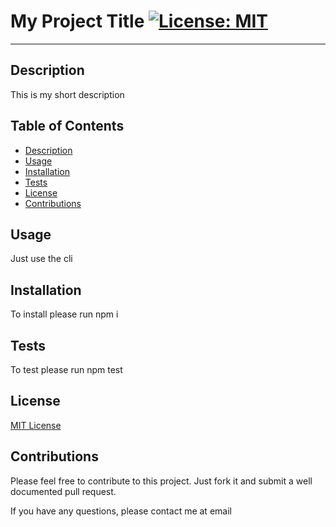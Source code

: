 
  # My Project Title [![License: MIT](https://img.shields.io/badge/License-MIT-yellow.svg)](https://opensource.org/licenses/MIT)
  ---
  ## <a name="Description" />Description

  This is my short description

  ## Table of Contents
  * [Description](#Description)
  * [Usage](#Usage)
  * [Installation](#Installation)
  * [Tests](#Tests)
  * [License](#License)
  * [Contributions](#Contributions)
  
  

  ## Usage

  Just use the cli

  ## Installation 

  To install please run npm i
  
  ## Tests

  To test please run npm test

  ## License 

[MIT License](https://opensource.org/licenses/MIT)

  ## Contributions 
  
  Please feel free to contribute to this project. Just fork it and submit a well documented pull request.
  
  If you have any questions, please contact me at email
  